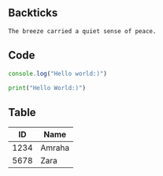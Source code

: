 ## Backticks

`The breeze carried a quiet sense of peace.`

## Code
```typescript
console.log("Hello world:)")
```


```python
print("Hello World:)")
```


## Table
|  ID  |  Name  |
|------|--------|
| 1234 | Amraha |
| 5678 | Zara   |
